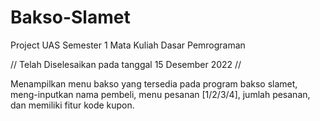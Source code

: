 # Bakso-Slamet
Project UAS Semester 1 Mata Kuliah Dasar Pemrograman

// Telah Diselesaikan pada tanggal 15 Desember 2022 //

Menampilkan menu bakso yang tersedia pada program bakso slamet, meng-inputkan nama pembeli, menu pesanan [1/2/3/4], jumlah pesanan, dan memiliki fitur kode kupon.

